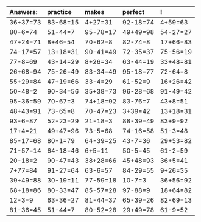 | Answers: | practice | makes | perfect | ! |
| :--- | :--- | :--- | :--- | :--- |
| 36+37=73 | 83-68=15 | 4+27=31 | 92-18=74 | 4+59=63 | 
| 80-6=74 | 51-44=7 | 95-78=17 | 49+49=98 | 54-27=27 | 
| 47+24=71 | 8+46=54 | 70-62=8 | 82-74=8 | 17+66=83 | 
| 74-17=57 | 13+18=31 | 90-41=49 | 72-35=37 | 75-56=19 | 
| 77-8=69 | 43-14=29 | 8+26=34 | 63-44=19 | 33+48=81 | 
| 26+68=94 | 75-26=49 | 83-34=49 | 95-18=77 | 72-64=8 | 
| 55+29=84 | 47+19=66 | 33-4=29 | 61-52=9 | 16+26=42 | 
| 50-48=2 | 90-34=56 | 35+38=73 | 96-28=68 | 91-49=42 | 
| 95-36=59 | 70-67=3 | 74+18=92 | 83-76=7 | 43+8=51 | 
| 48+43=91 | 73-65=8 | 70-47=23 | 3+39=42 | 13+18=31 | 
| 93-6=87 | 52-23=29 | 21-18=3 | 88-39=49 | 83+9=92 | 
| 17+4=21 | 49+47=96 | 73-5=68 | 74-16=58 | 51-3=48 | 
| 85-17=68 | 80-1=79 | 64-39=25 | 43-7=36 | 29+53=82 | 
| 71-57=14 | 64-18=46 | 6+5=11 | 50-5=45 | 61-2=59 | 
| 20-18=2 | 90-47=43 | 38+28=66 | 45+48=93 | 36+5=41 | 
| 7+77=84 | 91-27=64 | 63-6=57 | 84-29=55 | 9+26=35 | 
| 39+49=88 | 30-19=11 | 77-59=18 | 10-7=3 | 36+56=92 | 
| 68+18=86 | 80-33=47 | 85-57=28 | 97-88=9 | 18+64=82 | 
| 12-3=9 | 63-36=27 | 81-44=37 | 65-39=26 | 82-69=13 | 
| 81-36=45 | 51-44=7 | 80-52=28 | 29+49=78 | 61-9=52 | 
